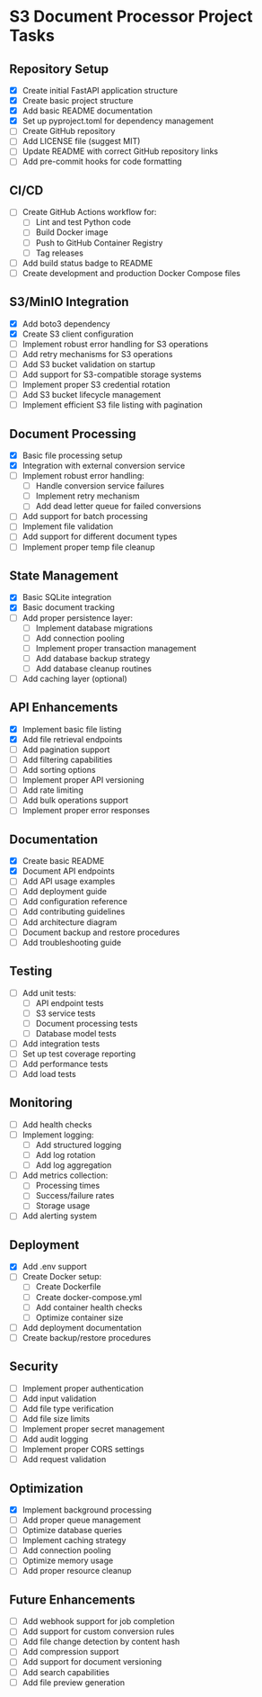 # S3 Document Processor Project Tasks

## Repository Setup
- [x] Create initial FastAPI application structure
- [x] Create basic project structure
- [x] Add basic README documentation
- [x] Set up pyproject.toml for dependency management
- [ ] Create GitHub repository
- [ ] Add LICENSE file (suggest MIT)
- [ ] Update README with correct GitHub repository links
- [ ] Add pre-commit hooks for code formatting

## CI/CD
- [ ] Create GitHub Actions workflow for:
  - [ ] Lint and test Python code
  - [ ] Build Docker image
  - [ ] Push to GitHub Container Registry
  - [ ] Tag releases
- [ ] Add build status badge to README
- [ ] Create development and production Docker Compose files

## S3/MinIO Integration
- [x] Add boto3 dependency
- [x] Create S3 client configuration
- [ ] Implement robust error handling for S3 operations
- [ ] Add retry mechanisms for S3 operations
- [ ] Add S3 bucket validation on startup
- [ ] Add support for S3-compatible storage systems
- [ ] Implement proper S3 credential rotation
- [ ] Add S3 bucket lifecycle management
- [ ] Implement efficient S3 file listing with pagination

## Document Processing
- [x] Basic file processing setup
- [x] Integration with external conversion service
- [ ] Implement robust error handling:
  - [ ] Handle conversion service failures
  - [ ] Implement retry mechanism
  - [ ] Add dead letter queue for failed conversions
- [ ] Add support for batch processing
- [ ] Implement file validation
- [ ] Add support for different document types
- [ ] Implement proper temp file cleanup

## State Management
- [x] Basic SQLite integration
- [x] Basic document tracking
- [ ] Add proper persistence layer:
  - [ ] Implement database migrations
  - [ ] Add connection pooling
  - [ ] Implement proper transaction management
  - [ ] Add database backup strategy
  - [ ] Add database cleanup routines
- [ ] Add caching layer (optional)

## API Enhancements
- [x] Implement basic file listing
- [x] Add file retrieval endpoints
- [ ] Add pagination support
- [ ] Add filtering capabilities
- [ ] Add sorting options
- [ ] Implement proper API versioning
- [ ] Add rate limiting
- [ ] Add bulk operations support
- [ ] Implement proper error responses

## Documentation
- [x] Create basic README
- [x] Document API endpoints
- [ ] Add API usage examples
- [ ] Add deployment guide
- [ ] Add configuration reference
- [ ] Add contributing guidelines
- [ ] Add architecture diagram
- [ ] Document backup and restore procedures
- [ ] Add troubleshooting guide

## Testing
- [ ] Add unit tests:
  - [ ] API endpoint tests
  - [ ] S3 service tests
  - [ ] Document processing tests
  - [ ] Database model tests
- [ ] Add integration tests
- [ ] Set up test coverage reporting
- [ ] Add performance tests
- [ ] Add load tests

## Monitoring
- [ ] Add health checks
- [ ] Implement logging:
  - [ ] Add structured logging
  - [ ] Add log rotation
  - [ ] Add log aggregation
- [ ] Add metrics collection:
  - [ ] Processing times
  - [ ] Success/failure rates
  - [ ] Storage usage
- [ ] Add alerting system

## Deployment
- [x] Add .env support
- [ ] Create Docker setup:
  - [ ] Create Dockerfile
  - [ ] Create docker-compose.yml
  - [ ] Add container health checks
  - [ ] Optimize container size
- [ ] Add deployment documentation
- [ ] Create backup/restore procedures

## Security
- [ ] Implement proper authentication
- [ ] Add input validation
- [ ] Add file type verification
- [ ] Add file size limits
- [ ] Implement proper secret management
- [ ] Add audit logging
- [ ] Implement proper CORS settings
- [ ] Add request validation

## Optimization
- [x] Implement background processing
- [ ] Add proper queue management
- [ ] Optimize database queries
- [ ] Implement caching strategy
- [ ] Add connection pooling
- [ ] Optimize memory usage
- [ ] Add proper resource cleanup

## Future Enhancements
- [ ] Add webhook support for job completion
- [ ] Add support for custom conversion rules
- [ ] Add file change detection by content hash
- [ ] Add compression support
- [ ] Add support for document versioning
- [ ] Add search capabilities
- [ ] Add file preview generation
